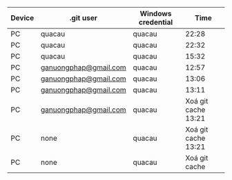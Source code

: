 | Device | .git user             | Windows credential | Time                |
| ------ | --------------------- | ------------------ | ------------------- |
| PC     | quacau                | quacau             | 22:28               |
| PC     | quacau                | quacau             | 22:32               |
| PC     | quacau                | quacau             | 15:32               |
| PC     | ganuongphap@gmail.com | quacau             | 12:57               |
| PC     | ganuongphap@gmail.com | quacau             | 13:06               |
| PC     | ganuongphap@gmail.com | quacau             | 13:11               |
| PC     | ganuongphap@gmail.com | quacau             | Xoá git cache 13:21 |
| PC     | none                  | quacau             | Xoá git cache 13:21 |
| PC     | none                  | quacau             | Xoá git cache                  |                    |                     |

